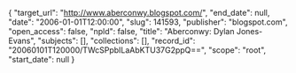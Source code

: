 {
  "target_url": "http://www.aberconwy.blogspot.com/", 
  "end_date": null, 
  "date": "2006-01-01T12:00:00", 
  "slug": 141593, 
  "publisher": "blogspot.com", 
  "open_access": false, 
  "npld": false, 
  "title": "Aberconwy: Dylan Jones-Evans", 
  "subjects": [], 
  "collections": [], 
  "record_id": "20060101T120000/TWcSPpbILaAbKTU37G2ppQ==", 
  "scope": "root", 
  "start_date": null
}

